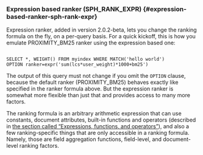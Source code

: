 ### Expression based ranker (SPH_RANK_EXPR) {#expression-based-ranker-sph-rank-expr}

Expression ranker, added in version 2.0.2-beta, lets you change the ranking formula on the fly, on a per-query basis. For a quick kickoff, this is how you emulate PROXIMITY_BM25 ranker using the expression based one:

```

SELECT *, WEIGHT() FROM myindex WHERE MATCH('hello world')
OPTION ranker=expr('sum(lcs*user_weight)*1000+bm25')

```

The output of this query must not change if you omit the `OPTION` clause, because the default ranker (PROXIMITY_BM25) behaves exactly like specified in the ranker formula above. But the expression ranker is somewhat more flexible than just that and provides access to many more factors.

The ranking formula is an arbitrary arithmetic expression that can use constants, document attributes, built-in functions and operators (described in [the section called “Expressions, functions, and operators”](../../expressions,_functions,_and_operators/README.md)), and also a few ranking-specific things that are only accessible in a ranking formula. Namely, those are field aggregation functions, field-level, and document-level ranking factors.